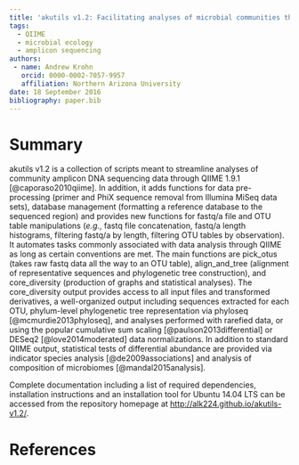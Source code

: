 ```yaml
---
title: 'akutils v1.2: Facilitating analyses of microbial communities through QIIME 1.9.1'
tags:
  - QIIME
  - microbial ecology
  - amplicon sequencing
authors:
 - name: Andrew Krohn
   orcid: 0000-0002-7057-9957
   affiliation: Northern Arizona University
date: 18 September 2016
bibliography: paper.bib
---
```


# Summary

akutils v1.2 is a collection of scripts meant to streamline analyses of community amplicon DNA sequencing data through QIIME 1.9.1 [@caporaso2010qiime]. In addition, it adds functions for data pre-processing (primer and PhiX sequence removal from Illumina MiSeq data sets), database management (formatting a reference database to the sequenced region) and provides new functions for fastq/a file and OTU table manipulations (*e.g.*, fastq file concatenation, fastq/a length histograms, filtering fastq/a by length, filtering OTU tables by observation). It automates tasks commonly associated with data analysis through QIIME as long as certain conventions are met. The main functions are pick_otus (takes raw fastq data all the way to an OTU table), align_and_tree (alignment of representative sequences and phylogenetic tree construction), and core_diversity (production of graphs and statistical analyses). The core_diversity output provides access to all input files and transformed derivatives, a well-organized output including sequences extracted for each OTU, phylum-level phylogenetic tree representation via phyloseq [@mcmurdie2013phyloseq], and analyses performed with rarefied data, or using the popular cumulative sum scaling [@paulson2013differential] or DESeq2 [@love2014moderated] data normalizations. In addition to standard QIIME output, statistical tests of differential abundance are provided via indicator species analysis [@de2009associations] and analysis of composition of microbiomes [@mandal2015analysis].  

Complete documentation including a list of required dependencies, installation instructions and an installation tool for Ubuntu 14.04 LTS can be accessed from the repository homepage at http://alk224.github.io/akutils-v1.2/.

# References
